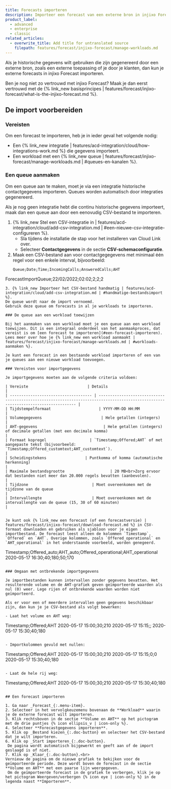 ```yaml
---
title: Forecasts importeren
description: Importeer een forecast van een externe bron in injixo Forecast.
product_label:
  - advanced
  - enterprise
  - classic
related_articles:
  - overwrite_title: Add title for untranslated source
    filepath: features/forecast/injixo-forecast/manage-workloads.md
---
```


Als je historische gegevens wilt gebruiken die zijn gegenereerd door een externe bron, zoals een externe toepassing of je door je klanten, dan kun je externe forecasts in injixo Forecast importeren.

Ben je nog niet zo vertrouwd met injixo Forecast? Maak je dan eerst vertrouwd met de {% link_new basisprincipes | features/forecast/injixo-forecast/what-is-the-injixo-forecast.md %}.

## De import voorbereiden

### Vereisten

Om een forecast te importeren, heb je in ieder geval het volgende nodig:

- Een {% link_new integratie | features/acd-integration/cloud/how-integrations-work.md %} die gegevens importeert.
- Een workload met een {% link_new queue | features/forecast/injixo-forecast/manage-workloads.md | #queues-en-kanalen %}.
 
### Een queue aanmaken

Om een queue aan te maken, moet je via een integratie historische contactgegevens importeren. Queues worden automatisch door integraties gegenereerd.

Als je nog geen integratie hebt die continu historische gegevens importeert, maak dan een queue aan door een eenovudig CSV-bestand te importeren.

1. {% link_new Stel een CSV-integratie in | features/acd-integration/cloud/add-csv-integration.md | #een-nieuwe-csv-integratie-configureren %}.
   - Sla tijdens de installatie de stap voor het installeren van Cloud Link over.
   - Selecteer **Contactgegevens** in de sectie **CSV-schemaconfiguratie**.
2. Maak een CSV-bestand aan voor contactgegegevens met minimaal één regel voor een enkele interval, bijvoorbeeld:
   ```
   Queue;Date;Time;IncomingCalls;AnsweredCalls;AHT
ForecastImportQueue;22/02/2022;02:02;2;2;2
   ```
3. {% link_new Importeer het CSV-bestand handmatig | features/acd-integration/cloud/add-csv-integration.md | #handmatige-bestandsimport %}.  
   De queue wordt naar de import vernoemd.
   Gebruik deze queue om forecasts in al je workloads te importeren.

### De queue aan een workload toewijzen

Bij het aanmaken van een workload moet je een queue aan een workload toewijzen. Dit is een integraal onderdeel van het aanmaakproces, dat vereist is om [een forecast te importeren](#een-forecast-importeren). Lees meer over hoe je {% link_new een workload aanmaakt | features/forecast/injixo-forecast/manage-workloads.md | #workloads-aanmaken %}.

Je kunt een forecast in een bestaande workload importeren of een van je queues aan een nieuwe workload toevoegen.

### Vereisten voor importgegevens

Je importgegevens moeten aan de volgende criteria voldoen: 

| Vereiste                          | Details                                                                                                                            |
| ------------------------------------ | ---------------------------------------------------------------------------------------------------------------------------------- |
| Tijdstempelformaat                     | YYYY-MM-DD HH:MM                                                                                                                   |
| Volumegegevens                          | Hele getallen (integers)                                                                                                           |
| AHT-gegevens                             | Hele getallen (integers) of decimale getallen (met een decimale komma)                                                                  |
| Formaat kopregel                   | `Timestamp;Offered;AHT` of met aangepaste tekst (bijvoorbeeld: `Timestamp;Offered_customtext;AHT_customtext`).                                 |
| Scheidingstekens                 | Puntkomma of komma (automatische herkenning)                                                                                                 |
| Maximale bestandsgrootte                    | 20 MB<br>Zorg ervoor dat bestanden niet meer dan 20.000 regels bevatten (aanbevolen).                                                                         |
| Tijdzone                            | Moet overeenkomen met de tijdzone van de queue                                                                                             |
| Intervallengte                      | Moet overeenkomen met de intervallengte van de queue (15, 30 of 60 minuten)                                                               |


Je kunt ook {% link_new een forecast (of een forecastversie) | features/forecast/injixo-forecast/download-forecast.md %} in CSV-formaat downloaden en gebruiken als sjabloon voor je eigen importbestand. De forecast leest alleen de kolommen `Timestamp`, `Offered` en `AHT`. Overige kolommen, zoals `Offered_operational` en `AHT_operational` in het onderstaande voorbeeld, worden genegeerd.

```
Timestamp;Offered_auto;AHT_auto;Offered_operational;AHT_operational
2020-05-17 16:30;40;180;50;170
```

### Omgaan met ontbrekende importgegevens

Je importbestanden kunnen intervallen zonder gegevens bevatten. Het resulterende volume en de AHT-grafiek geven geïmporteerde waarden als nul (0) weer. Lege rijen of ontbrekende waarden worden niet geïmporteerd.

Als er voor een of meerdere intervallen geen gegevens beschikbaar zijn, dan kun je je CSV-bestand als volgt bewerken:

- Laat het volume en AHT weg:

  ```
  Timestamp;Offered;AHT
2020-05-17 15:00;30;210
2020-05-17 15:15;;
2020-05-17 15:30;40;180
  ```

- Importkolommen gevuld met nullen:

  ```
  Timestamp;Offered;AHT
2020-05-17 15:00;30;210
2020-05-17 15:15;0;0
2020-05-17 15:30;40;180
  ```

- Laat de hele rij weg:

  ```
  Timestamp;Offered;AHT
2020-05-17 15:00;30;210
2020-05-17 15:30;40;180
  ```

## Een forecast importeren

1. Ga naar _Forecast_{:.menu-item}.
2. Selecteer in het vervolgkeuzemenu bovenaan de **Workload** waarin je de externe forecast wilt importeren.
3. Klik rechtsboven in de sectie **Volume en AHT** op het pictogram met de drie puntjes {% icon ellipsis_v | icon-only %}.
4. Selecteer **Forecastgegevens importeren**.
5. Klik op _Bestand kiezen_{:.doc-button} en selecteer het CSV-bestand dat je wilt importeren.
6. Klik op _Start importeren_{:.doc-button}.
   De pagina wordt automatisch bijgewerkt en geeft aan of de import geslaagd is of niet.
7. Klik op _Klaar_{:.doc-button}.<br>
Vernieuw de pagina om de nieuwe grafiek te bekijken voor de geïmporteerde periode. Deze wordt boven de forecast in de sectie **Volume en AHT** met een paarse lijn weergegeven.
   Om de geïmporteerde forecast in de grafiek te verbergen, klik je op het pictogram Weergeven/verbergen {% icon eye | icon-only %} in de legenda naast **Importeren**.
